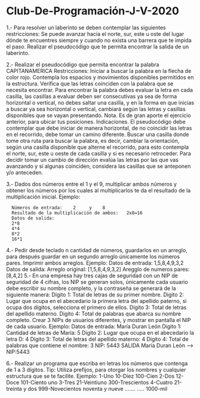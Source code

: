 # Club-De-Programación-J-V-2020

1.- Para resolver un laberinto se deben contemplar las siguientes restricciones:
Se puede avanzar hacia el norte, sur, este u oste del lugar dónde te encuentres siempre y cuando no exista una barrera que te impida el paso. 
      Realizar el pseudocódigo que te permita encontrar la salida de un laberinto.

2.- Realizar el pseudocódigo que permita encontrar la palabra CAPITANAMERICA
Restricciones:
Iniciar a buscar la palabra en la flecha de color rojo.
Contempla los espacios y movimientos disponibles permitidos en la estructura.
Verifica que las letras coinciden con la palabra que se necesita encontrar.
Para encontrar la palabra debes evaluar la letra en cada casilla, las casillas a evaluar deben ser consecutivas ya sea de forma horizontal o vertical, no debes saltar una casilla, y en la forma en que inicias a buscar ya sea horizontal o vertical, cambiará según las letras y casillas disponibles que se vayan presentando.
      Nota. Es de gran aporte el ejercicio anterior, para ubicar tus posiciones.
      Indicaciones.
      El pseudocódigo debe contemplar que debe iniciar de manera horizontal, de no coincidir las letras en el recorrido, debe tomar un         camino diferente.
      Buscar una casilla donde tome otra ruta para buscar la palabra, es decir, cambiar la orientación, según una casilla disponible que       alterne el recorrido, para esto contempla el norte, sur, este u oeste de cada casilla y si es necesario retroceder.
      Para decidir tomar un cambio de dirección evalúa las letras por las que vas avanzando y si algunas coinciden, considera las             casillas que se anteponen y/o anteceden.

3.- Dados dos números entre el 1 y el 9, multiplicar ambos números y obtener los números por los cuales al multiplicarlos te da el resultado de la multiplicación inicial.
Ejemplo:

      Números de entrada:    2     y    8
      Resultado de la multiplicación de ambos:   2x8=16
      Datos de salida:  
      2*8
      4*4
      8*2
      16*1
4.- Pedir desde teclado n cantidad de números, guardarlos en un arreglo, para después guardar en un segundo arreglo únicamente los números pares. Imprimir ambos arreglos.
      Ejemplo:
      Datos de entrada: 1,5,8,4,9,3,2
      Datos de salida: 
            Arreglo original:  [1,5,8,4,9,3,2]
            Aregglo de numeros pares: [8,4,2]
5.- En una empresa hay tres cajas de seguridad con un NIP de seguridad de 4 cifras, los NIP se generan solos, únicamente cada usuario debe escribir su nombre completo, y la contraseña se generará de la siguiente manera: 
Dígito 1: Total de letras de su primer nombre.
Digito 2: Lugar que ocupa en el abecedario la primera letra del apellido paterno, si ocupa dos dígitos, selecciona el primero de ellos.
Dígito 3: Total de letras del apellido materno.
Digito 4: Total de palabras que abarca su nombre completo.
Crear 3 NIPs de usuarios diferentes, y mostrar en pantalla el NIP de cada usuario.
Ejemplo:
      Datos de entrada: María Duran León
      Digito 1: Cantidad de letras de María: 5
      Digito 2: Lugar que ocupa en el abecedario la letra D: 4
      Dígito 3: Total de letras del apellido materno: 4
      Dígito 4:  Total de palabras que contiene el nombre: 3
      NIP: 5443
      SALIDA María Duran León  --> NIP:5443


6.- Realizar un programa que escriba en letras los números que contenga de 1 a 3 dígitos.
Tip: Utiliza prefijos, para otorgar los nombres y cualquier estructura que se te facilite.
Ejemplo:
      1-Uno              10-Diez               100-Cien
      2-Dos              12-Doce               101-Ciento uno
      3-Tres             21-Veintiuno          300-Trescientos 
      4-Cuatro           21-treinta y dos      999-Novecientos noventa y nueve
      .......           .....                  1000-mil
